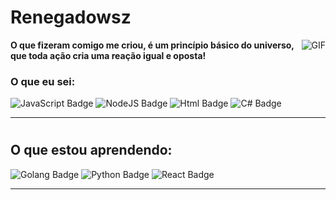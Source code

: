 
#                                                                    Renegadowsz

<img align="right" alt="GIF" src="https://thumbs.gfycat.com/ElaborateMemorableArieltoucan-size_restricted.gif"/>

**O que fizeram comigo me criou, é um princípio básico do universo, que toda ação cria uma reação igual e oposta!** 

### O que eu sei:


![JavaScript Badge](https://img.shields.io/badge/JavaScript-323330?style=for-the-badge&logo=javascript&logoColor=F7DF1E)
![NodeJS Badge](https://img.shields.io/badge/Node.js-43853D?style=for-the-badge&logo=node.js&logoColor=white)
![Html Badge](https://img.shields.io/badge/HTML5-E34F26?style=for-the-badge&logo=html5&logoColor=white)
![C# Badge](https://img.shields.io/badge/C%23-239120?style=for-the-badge&logo=c-sharp&logoColor=white)



---
#



## O que estou aprendendo:
![Golang Badge](https://img.shields.io/badge/Go-00ADD8?style=for-the-badge&logo=go&logoColor=white)
![Python Badge](https://img.shields.io/badge/Python-14354C?style=for-the-badge&logo=python&logoColor=white)
![React Badge](https://img.shields.io/badge/React-20232A?style=for-the-badge&logo=react&logoColor=61DAFB)




---


 
